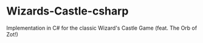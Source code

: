 # Wizards-Castle-csharp
Implementation in C# for the classic Wizard's Castle Game (feat. The Orb of Zot!)
